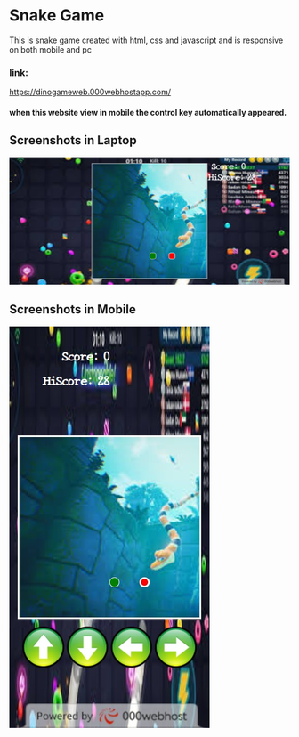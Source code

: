 
# Snake Game

This is snake game created with html, css and javascript and is responsive on both mobile and pc

### link:
https://dinogameweb.000webhostapp.com/

#### when this website view in mobile the control key automatically appeared.

## Screenshots in Laptop

![App Screenshot](./img/laptop.png)


## Screenshots in Mobile

![App Screenshot](./img/mobile.png)
